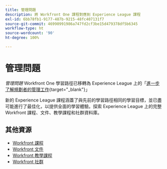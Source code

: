 ```yaml
---
title: 管理問題
description: 將 Workfront One 課程對應到 Experience League 課程
exl-id: 6bb78fb1-9177-487b-9215-48fc407131f7
source-git-commit: 46990991986a747fd2cf3be15d479378df5b6345
workflow-type: ht
source-wordcount: '90'
ht-degree: 100%

---
```


# 管理問題

*管理問題* Workfront One 學習路徑已移轉為 Experience League 上的「[進一步了解規劃者的管理工作](https://experienceleague.adobe.com/?recommended=Workfront-U-1-2022.4.reporting){target="_blank"}」

新的 Experience League 課程涵蓋了與先前的學習路徑相同的學習目標，並已盡可能進行了最佳化，以提供全面的學習體驗。探索 Experience League 上的完整 Workfront 課程、文件、教學課程和社群資料庫。

## 其他資源

* [Workfront 課程](https://experienceleague.adobe.com/?lang=en&amp;Solution=Workfront#courses)
* [Workfront 文件](https://experienceleague.adobe.com/docs/workfront.html)
* [Workfront 教學課程](https://experienceleague.adobe.com/docs/workfront-learn/tutorials-workfront/home.html)
* [Workfront 社群](https://experienceleaguecommunities.adobe.com/t5/workfront/ct-p/workfront)
